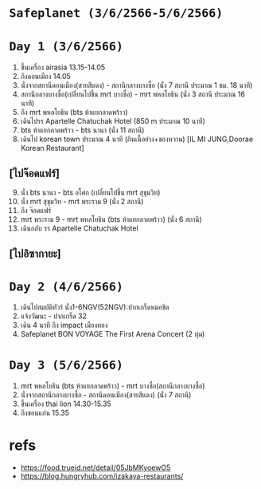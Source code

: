 # `Safeplanet (3/6/2566-5/6/2566)`

# `Day 1 (3/6/2566)`

1. ขึ้นเครื่อง airasia 13.15-14.05
2. ถึงดอนเมือง 14.05
3. นั่งจากสถานีดอนเมือง(สายสีแดง) - สถานีกลางบางซื่อ (นั่ง 7 สถานี ประมาณ 1 ชม. 18 นาที)
4. สถานีกลางบางซื่อ(เปลี่ยนไปขึ้น mrt บางซื่อ) - mrt พหลโยธิน (นั่ง 3 สถานี ประมาณ 16 นาที)
5. ถึง mrt พหลโยธิน (bts ห้าแยกลาดพร้าว)
6. เดินไปรร Apartelle Chatuchak Hotel (850 m ประมาณ 10 นาที)
7. bts ห้าแยกลาดพร้าว - bts นานา (นั่ง 11 สถานี)
8. เดินไป korean town ประมาณ 4 นาที (กินเนื้อย่าง+ของหวาน) [IL MI JUNG,Doorae Korean Restaurant]

## [ไปจ๊อดแฟร์]

9. นั่ง bts นานา - bts อโศก (เปลี่ยนไปขึ้น mrt สุขุมวิท)
10. นั่ง mrt สุขุมวิท - mrt พระราม 9 (นั่ง 2 สถานี)
11. ถึง จ๊อดแฟร์
12. mrt พระราม 9 - mrt พหลโยธิน (bts ห้าแยกลาดพร้าว) (นั่ง 6 สถานี)
13. เดินกลับ รร Apartelle Chatuchak Hotel

## [ไปอิซากายะ]

# `Day 2 (4/6/2566)`

1. เดินไปสมบัติทัวร์ นั่ง1-6NGV(52NGV):ปากเกร็ดหมอชิต
2. แจ้งวัฒนะ - ปากเกร็ด 32
3. เดิน 4 นาที ถึง impact เมืองทอง
4. Safeplanet BON VOYAGE The First Arena Concert (2 ทุ่ม)

# `Day 3 (5/6/2566)`

1. mrt พหลโยธิน (bts ห้าแยกลาดพร้าว) - mrt บางซื่อ(สถานีกลางบางซื่อ)
2. นั่งจากสถานีกลางบางซื่อ - สถานีดอนเมือง(สายสีแดง) (นั่ง 7 สถานี)
3. ขึ้นเครื่อง thai lion 14.30-15.35
4. ถึงขอนแก่น 15.35

# refs

- https://food.trueid.net/detail/05JbMKyoewO5
- https://blog.hungryhub.com/izakaya-restaurants/
